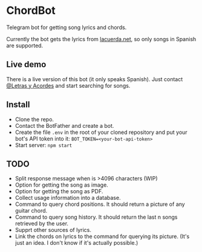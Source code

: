 # ChordBot
Telegram bot for getting song lyrics and chords.

Currently the bot gets the lyrics from [lacuerda.net](https://lacuerda.net), so only songs in Spanish are supported.

## Live demo
There is a live version of this bot (it only speaks Spanish). Just contact [@Letras y Acordes](https://telegram.me/LetrasAcordesBot) and start searching for songs.

## Install
* Clone the repo.
* Contact the BotFather and create a bot.
* Create the file `.env` in the root of your cloned repository and put your bot's API token into it: 
  `BOT_TOKEN=<your-bot-api-token>`
* Start server: `npm start`

## TODO
* Split response message when is >4096 characters (WIP)
* Option for getting the song as image.
* Option for getting the song as PDF.
* Collect usage information into a database.
* Command to query chord positions. It should return a picture of any guitar chord.
* Command to query song history. It should return the last n songs retrieved by the user.
* Supprt other sources of lyrics.
* Link the chords on lyrics to the command for querying its picture. (It's just an idea. I don't know if it's actually possible.)